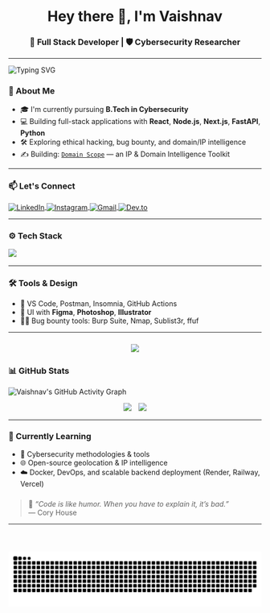 <h1 align="center">Hey there 👋, I'm Vaishnav</h1>
<h3 align="center">🚀 Full Stack Developer | 🛡️ Cybersecurity Researcher </h3>



---
<p align="left">
  <img src="https://readme-typing-svg.demolab.com?font=Fira+Code&pause=1000&color=34D399&vCenter=true&width=435&lines=Full+Stack+Developer;Cybersecurity+Researcher;Open+Source+Contributor;javascript+%26+python" alt="Typing SVG" />
</p>


### 🌱 About Me

- 🎓 I'm currently pursuing **B.Tech in Cybersecurity**
- 💻 Building full-stack applications with **React**, **Node.js**, **Next.js**, **FastAPI**, **Python**
- 🛠️ Exploring ethical hacking, bug bounty, and domain/IP intelligence
- ✍️ Building: [`Domain Scope`](https://github.com/vaishnav4281/Domain-scope) — an IP & Domain Intelligence Toolkit

---

### 📫 Let's Connect

<p align="left">
  <a href="https://linkedin.com/in/vaishnav-k-5a15a527b" target="blank">
    <img align="center" src="https://skillicons.dev/icons?i=linkedin" alt="LinkedIn" />
  </a>
  <a href="https://instagram.com/_vaishnav_k_" target="blank">
    <img align="center" src="https://skillicons.dev/icons?i=instagram" alt="Instagram" />
  </a>
  <a href="mailto:k.vaishnav.ae@gmail.com" target="blank">
    <img align="center" src="https://skillicons.dev/icons?i=gmail" alt="Gmail" />
  </a>
  <a href="https://dev.to/vaishnav_k" target="blank">
    <img align="center" src="https://skillicons.dev/icons?i=devto" alt="Dev.to" />
  </a>
</p>

---

### ⚙️ Tech Stack

<p align="left">
  <img src="https://skillicons.dev/icons?i=react,nextjs,nodejs,express,ts,js,py,fastapi,mongodb,html,css,tailwind,docker,git,linux,figma" />
</p>

---

### 🛠️ Tools & Design

- 🧰 VS Code, Postman, Insomnia, GitHub Actions
- 🧱 UI with **Figma**, **Photoshop**, **Illustrator**
- 🕵️‍♂️ Bug bounty tools: Burp Suite, Nmap, Sublist3r, ffuf

---
###

<div align="center">
  <img height="250" src="https://media1.tenor.com/m/Wn9f2WkN4c8AAAAd/prison-break-michael-scofield.gif"  />
</div>

###

### 📊 GitHub Stats
![Vaishnav's GitHub Activity Graph](https://github-readme-activity-graph.vercel.app/graph?username=vaishnav4281&theme=react-dark)
<p align="center">
  <img src="https://github-readme-streak-stats.herokuapp.com?user=vaishnav4281&theme=tokyonight" width="47%" style="margin-right: 10px;" />
  <img src="https://github-readme-stats.vercel.app/api/top-langs/?username=vaishnav4281&layout=compact&theme=tokyonight" width="47%" />
</p>

---

### 🧠 Currently Learning

- 🔐 Cybersecurity methodologies & tools
- 🌐 Open-source geolocation & IP intelligence
- ☁️ Docker, DevOps, and scalable backend deployment (Render, Railway, Vercel)

###


###

> 💬 _“Code is like humor. When you have to explain it, it’s bad.”_  
> — Cory House

---
###
<br>

<p align="center">
  <img src="https://raw.githubusercontent.com/Platane/snk/output/github-contribution-grid-snake.svg" alt="snake animation" />
</p> 
